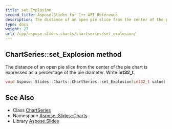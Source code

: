 ```yaml
---
title: set_Explosion
second_title: Aspose.Slides for C++ API Reference
description: The distance of an open pie slice from the center of the pie chart is expressed as a percentage of the pie diameter. Write int32_t.
type: docs
weight: 27
url: /cpp/aspose.slides.charts/chartseries/set_explosion/
---
```

## ChartSeries::set_Explosion method


The distance of an open pie slice from the center of the pie chart is expressed as a percentage of the pie diameter. Write **int32_t**.

```cpp
void Aspose::Slides::Charts::ChartSeries::set_Explosion(int32_t value) override
```

## See Also

* Class [ChartSeries](../)
* Namespace [Aspose::Slides::Charts](../../)
* Library [Aspose.Slides](../../../)
